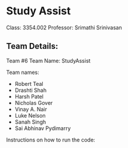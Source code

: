 ﻿# Study Assist

Class: 3354.002
Professor: Srimathi Srinivasan

## Team Details:

Team #6
Team Name: StudyAssist

Team names:
- Robert Teal
- Drashti Shah
- Harsh Patel
- Nicholas Gover
- Vinay A. Nair
- Luke Nelson
- Sanah Singh
- Sai Abhinav Pydimarry

Instructions on how to run the code:

